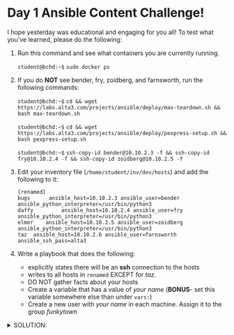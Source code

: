 # Day 1 Ansible Content Challenge!

I hope yesterday was educational and engaging for you all! To test what you've learned, please do the following:

1. Run this command and see what containers you are currently running.

    `student@bchd:~$` `sudo docker ps`

0. If you do **NOT** see bender, fry, zoidberg, and farnsworth, run the following commands:

    `student@bchd:~$` `cd && wget https://labs.alta3.com/projects/ansible/deploy/max-teardown.sh && bash max-teardown.sh`
    
    `student@bchd:~$` `cd && wget https://labs.alta3.com/projects/ansible/deploy/pexpress-setup.sh && bash pexpress-setup.sh`
    
    `student@bchd:~$` `ssh-copy-id bender@10.10.2.3 -f && ssh-copy-id fry@10.10.2.4 -f && ssh-copy-id zoidberg@10.10.2.5 -f`
    
0. Edit your inventory file (`/home/student/inv/dev/hosts`) and add the following to it:

    ```
    [renamed]
    bugs      ansible_host=10.10.2.3 ansible_user=bender ansible_python_interpreter=/usr/bin/python3
    daffy         ansible_host=10.10.2.4 ansible_user=fry ansible_python_interpreter=/usr/bin/python3
    elmer    ansible_host=10.10.2.5 ansible_user=zoidberg ansible_python_interpreter=/usr/bin/python3
    taz  ansible_host=10.10.2.6 ansible_user=farnsworth ansible_ssh_pass=alta3
    ```

0. Write a playbook that does the following:
    - explicitly states there will be an **ssh** connection to the hosts
    - writes to all hosts in `renamed` EXCEPT for *taz*.
    - DO NOT gather facts about your hosts
    - Create a variable that has a value of *your name* (**BONUS**- set this variable somewhere else than under `vars:`)
    - Create a new user with *your name* in each machine. Assign it to the group *funkytown*


<details>
<summary>SOLUTION:</summary>
<br>
    
```yaml
- name: "day 1 challenge solution"
  hosts: renamed,!taz
  gather_facts: no
  connection: ssh
  become: true

  vars_prompt:
    - name: "username"
      prompt: "What is the name of the new user?"
      private: no

    - name: "password"
      prompt: "What is the password of the user?"
      private: yes
      confirm: yes
      encrypt: "sha512_crypt"

  tasks:
    - name: Ensure group "somegroup" exists
      group:
        name: funkytown
        state: present

    - name: "Add the user {{ username }}"
      user:
        name: "{{ username }}"
        password: "{{ password }}"
        group: funkytown
```

</details>
